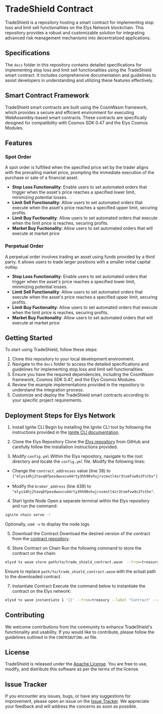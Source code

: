 # TradeShield Contract

TradeShield is a repository hosting a smart contract for implementing stop loss and limit sell functionalities on the Elys Network blockchain. This repository provides a robust and customizable solution for integrating advanced risk management mechanisms into decentralized applications.

## Specifications

The `docs` folder in this repository contains detailed specifications for implementing stop loss and limit sell functionalities using the TradeShield smart contract. It includes comprehensive documentation and guidelines to assist developers in understanding and utilizing these features effectively.

## Smart Contract Framework

TradeShield smart contracts are built using the CosmWasm framework, which provides a secure and efficient environment for executing WebAssembly-based smart contracts. These contracts are specifically designed for compatibility with Cosmos SDK 0.47 and the Elys Cosmos Modules.

## Features

### Spot Order

A spot order is fulfilled when the specified price set by the trader aligns with the prevailing market price, prompting the immediate execution of the purchase or sale of a financial asset.

- **Stop Loss Functionality**: Enable users to set automated orders that trigger when the asset's price reaches a specified lower limit, minimizing potential losses.
- **Limit Sell Functionality**: Allow users to set automated orders that execute when the asset's price reaches a specified upper limit, securing profits.
- **Limit Buy Fuctionality**: Allow users to set automated orders that execute when the limit price is reaches, securing profits.
- **Market Buy Fuctionality**: Allow users to set automated orders that will execute at market price

### Perpetual Order

A perpetual order involves trading an asset using funds provided by a third party. It allows users to trade larger positions with a smaller initial capital outlay.

- **Stop Loss Functionality**: Enable users to set automated orders that trigger when the asset's price reaches a specified lower limit, minimizing potential losses.
- **Limit Sell Functionality**: Allow users to set automated orders that execute when the asset's price reaches a specified upper limit, securing profits.
- **Limit Buy Fuctionality**: Allow users to set automated orders that execute when the limit price is reaches, securing profits.
- **Market Buy Fuctionality**: Allow users to set automated orders that will execute at market price

## Getting Started

To start using TradeShield, follow these steps:

1. Clone this repository to your local development environment.
2. Navigate to the `docs` folder to access the detailed specifications and guidelines for implementing stop loss and limit sell functionalities.
3. Ensure you have the required dependencies, including the CosmWasm framework, Cosmos SDK 0.47, and the Elys Cosmos Modules.
4. Review the example implementations provided in the repository to understand the integration process.
5. Customize and deploy the TradeShield smart contracts according to your specific project requirements.

## Deployment Steps for Elys Network

1. Install Ignite CLI
   Begin by installing the Ignite CLI tool by following the instructions provided in the [Ignite CLI documentation](https://docs.ignite.com/welcome/install).

2. Clone the Elys Repository
   Clone the [Elys repository](https://github.com/elys-network/elys/releases) from GitHub and carefully follow the installation instructions provided.

3. Modify `config.yml`
   Within the Elys repository, navigate to the root directory and locate the `config.yml` file. Modify the following lines:

- Change the `contract_addresses` value (line 38) to `["elys14hj2tavq8fpesdwxxcu44rty3hh90vhujrvcmstl4zr3txmfvw9s3fsthx"]`.
- Modify the `broker_address` (line 439) to `"elys14hj2tavq8fpesdwxxcu44rty3hh90vhujrvcmstl4zr3txmfvw9s3fsthx"`.

4. Start Ignite Node
   Open a separate terminal within the Elys repository and run the command:

```sh
ignite chain serve -r
```

Optionally, use `-v` to display the node logs.

5. Download the Contract
   Download the desired version of the contract from the [contract repository](https://github.com/elys-network/trade-shield-contract/releases).

6. Store Contract on Chain
   Run the following command to store the contract on the chain:

```sh
elysd tx wasm store path/to/trade_shield_contract.wasm  --from=treasury --keyring-backend=test --chain-id=elystestnet-1 --gas=auto --gas-adjustment=1.3 -y -b=sync
```

Ensure to replace `path/to/trade_shield_contract.wasm` with the actual path to the downloaded contract.

7. Instantiate Contract
   Execute the command below to instantiate the contract on the Elys network:

```sh
elysd tx wasm instantiate 1 '{}' --from=treasury --label "Contract" --chain-id=elystestnet-1 --gas=auto --gas-adjustment=1.3 -b=sync --keyring-backend=test --no-admin -y
```

## Contributing

We welcome contributions from the community to enhance TradeShield's functionality and usability. If you would like to contribute, please follow the guidelines outlined in the `CONTRIBUTING.md` file.

## License

TradeShield is released under the [Apache License](LICENSE). You are free to use, modify, and distribute this software as per the terms of the license.

## Issue Tracker

If you encounter any issues, bugs, or have any suggestions for improvement, please open an issue on the [Issue Tracker](https://github.com/elys-network/trade-shield-contract/issues). We appreciate your feedback and will address the concerns as soon as possible.
